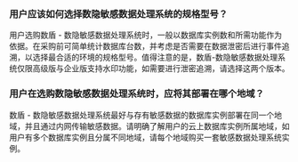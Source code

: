 ### 用户应该如何选择数隐敏感数据处理系统的规格型号？
用户选购数盾 - 数隐敏感数据处理系统时，一般以数据库实例数和所需功能作为依据。在采购前可简单统计数据库台数，并考虑是否需要在数据泄密后进行事件追溯，以选择最合适的环境的规格型号。值得注意的是，数盾-数隐敏感数据处理系统仅限高级版与企业版支持水印功能，如需要进行泄密追溯，请选择这两个版本。

### 用户在选购数隐敏感数据处理系统时，应将其部署在哪个地域？
数盾 - 数隐敏感数据处理系统最好与存有敏感数据的数据库实例部署在同一个地域，并且通过内网传输敏感数据。请明确了解用户的云上数据库实例所属地域，如用户有多个数据库实例且分属不同地域，请每个地域购买一套敏感数据处理系统实例。